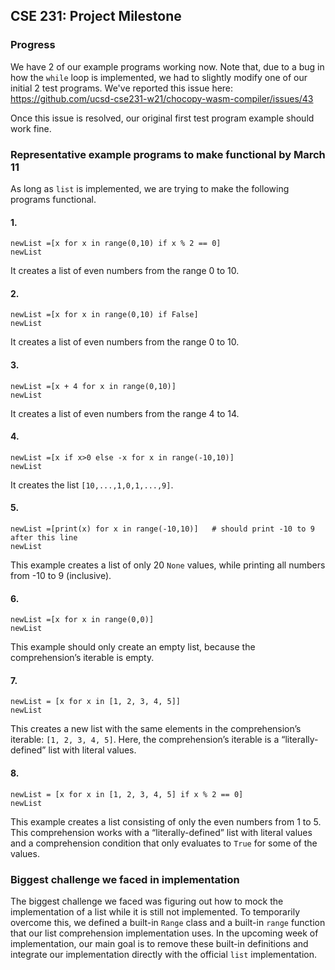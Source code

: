 
## CSE 231: Project Milestone

### Progress
We have 2 of our example programs working now. Note that, due to a bug in how the `while` loop is implemented, we had to slightly modify one of our initial 2 test programs.
We've reported this issue here: https://github.com/ucsd-cse231-w21/chocopy-wasm-compiler/issues/43

Once this issue is resolved, our original first test program example should work fine.

### Representative example programs to make functional by March 11
As long as `list` is implemented, we are trying to make the following programs functional.

#### 1.
```
newList =[x for x in range(0,10) if x % 2 == 0]
newList
```

It creates a list of even numbers from the range 0 to 10.

#### 2.
```
newList =[x for x in range(0,10) if False]
newList
```

It creates a list of even numbers from the range 0 to 10.

#### 3.
```
newList =[x + 4 for x in range(0,10)]
newList
```

It creates a list of even numbers from the range 4 to 14.

#### 4.
```
newList =[x if x>0 else -x for x in range(-10,10)]
newList
```
It creates the list `[10,...,1,0,1,...,9]`.


#### 5.
```
newList =[print(x) for x in range(-10,10)]   # should print -10 to 9 after this line
newList
```
This example creates a list of only 20 `None` values, while printing all numbers from -10 to 9 (inclusive).

#### 6.
```
newList =[x for x in range(0,0)]
newList
```

This example should only create an empty list, because the comprehension’s iterable is empty.

#### 7.
```
newList = [x for x in [1, 2, 3, 4, 5]]
newList
```

This creates a new list with the same elements in the comprehension’s iterable: `[1, 2, 3, 4, 5]`.
Here, the comprehension’s iterable is a “literally-defined” list with literal values.

#### 8.
```
newList = [x for x in [1, 2, 3, 4, 5] if x % 2 == 0]
newList
```

This example creates a list consisting of only the even numbers from 1 to 5.
This comprehension works with a “literally-defined” list with literal values and a comprehension condition that only evaluates to `True` for some of the values.

### Biggest challenge we faced in implementation
The biggest challenge we faced was figuring out how to mock the implementation of a list while it is still not implemented.
To temporarily overcome this, we defined a built-in `Range` class and a built-in `range` function that our list comprehension implementation uses.
In the upcoming week of implementation, our main goal is to remove these built-in definitions and integrate our implementation directly with the official `list` implementation.
